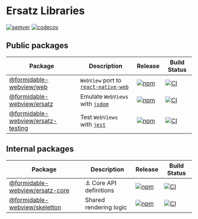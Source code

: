 # Ersatz Libraries

[![semver](https://img.shields.io/badge/semver-2.0.0-e10079.svg)](https://semver.org/spec/v2.0.0.html)
[![codecov](https://codecov.io/gh/formidable-webview/ersatz/branch/master/graph/badge.svg?flags=ersatz)](https://codecov.io/gh/formidable-webview/ersatz?flags=ersatz)

## Public packages

| Package                                                       | Description                                                                         | Release                                                                                                                                     | Build Status                                                                                                                                                                                                 |
| ------------------------------------------------------------- | ----------------------------------------------------------------------------------- | ------------------------------------------------------------------------------------------------------------------------------------------- | ------------------------------------------------------------------------------------------------------------------------------------------------------------------------------------------------------------ |
| [@formidable-webview/web](packages/web)                       | `WebView` port to [`react-native-web`](https://github.com/necolas/react-native-web) | [![npm](https://img.shields.io/npm/v/@formidable-webview/web)](https://www.npmjs.com/package/@formidable-webview/web)                       | [![CI](https://github.com/formidable-webview/ersatz/workflows/web/badge.svg?branch=master)](https://github.com/formidable-webview/web/actions?query=branch%3Amaster+workflow%3Aweb)                          |
| [@formidable-webview/ersatz](packages/ersatz)                 | Emulate `WebViews` with [`jsdom`](https://github.com/jsdom/jsdom#readme)            | [![npm](https://img.shields.io/npm/v/@formidable-webview/ersatz)](https://www.npmjs.com/package/@formidable-webview/ersatz)                 | [![CI](https://github.com/formidable-webview/ersatz/workflows/ersatz/badge.svg?branch=master)](https://github.com/formidable-webview/ersatz/actions?query=branch%3Amaster+workflow%3Aersatz)                 |
| [@formidable-webview/ersatz-testing](packages/ersatz-testing) | Test `WebViews` with [`jest`](https://www.npmjs.com/package/jest)                   | [![npm](https://img.shields.io/npm/v/@formidable-webview/ersatz-testing)](https://www.npmjs.com/package/@formidable-webview/ersatz-testing) | [![CI](https://github.com/formidable-webview/ersatz/workflows/ersatz-testing/badge.svg?branch=master)](https://github.com/formidable-webview/ersatz/actions?query=branch%3Amaster+workflow%3Aersatz-testing) |

## Internal packages

| Package                                                 | Description                   | Release                                                                                                                               | Build Status                                                                                                                                                                                           |
| ------------------------------------------------------- | ----------------------------- | ------------------------------------------------------------------------------------------------------------------------------------- | ------------------------------------------------------------------------------------------------------------------------------------------------------------------------------------------------------ |
| [@formidable-webview/ersatz-core](packages/ersatz-core) | :anchor: Core API definitions | [![npm](https://img.shields.io/npm/v/@formidable-webview/ersatz-core)](https://www.npmjs.com/package/@formidable-webview/ersatz-core) | [![CI](https://github.com/formidable-webview/ersatz/workflows/ersatz-core/badge.svg?branch=master)](https://github.com/formidable-webview/ersatz/actions?query=branch%3Amaster+workflow%3Aersatz-core) |
| [@formidable-webview/skeletton](packages/skeletton)     | Shared rendering logic        | [![npm](https://img.shields.io/npm/v/@formidable-webview/skeletton)](https://www.npmjs.com/package/@formidable-webview/skeletton)     | [![CI](https://github.com/formidable-webview/ersatz/workflows/skeletton/badge.svg?branch=master)](https://github.com/formidable-webview/ersatz/actions?query=branch%3Amaster+workflow%3Askeletton)     |

